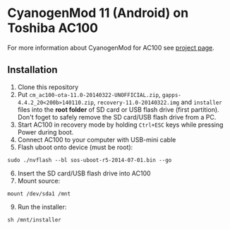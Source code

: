 # CyanogenMod 11 (Android) on Toshiba AC100

For more information about CyanogenMod for AC100 see [project page](http://code.google.com/p/cm-paz00/).

## Installation

1. Clone this repository
2. Put `cm_ac100-ota-11.0-20140322-UNOFFICIAL.zip`, `gapps-4.4.2_20<200b>140110.zip`, `recovery-11.0-20140322.img` and `installer` files into the **root folder** of SD card or USB flash drive (first partition). Don't foget to safely remove the SD card/USB flash drive from a PC.
3. Start AC100 in recovery mode by holding `Ctrl+ESC` keys while pressing Power during boot.
4. Connect AC100 to your computer with USB-mini cable
5. Flash uboot onto device (must be root):

```
sudo ./nvflash --bl sos-uboot-r5-2014-07-01.bin --go
```

6. Insert the SD card/USB flash drive into AC100
7. Mount source:

```
mount /dev/sda1 /mnt
```

9. Run the installer:

```
sh /mnt/installer
```
